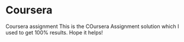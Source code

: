 # Coursera
Coursera assignment
This is the COursera Assignment solution which I used to get 100% results. Hope it helps!

